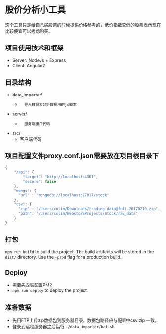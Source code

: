 # 股价分析小工具

这个工具只是给自己买股票的时候提供价格参考的，低价指数较低的股票表示现在比较便宜可以考虑购买。

## 项目使用技术和框架

*   Server:     NodeJs + Express
*   Client:     Angular2

## 目录结构

*   data_importer/
    *       导入数据和分析数据用的js脚本
*   server/
    *       服务端接口代码
*   src/
    *   客户端代码


## 项目配置文件proxy.conf.json需要放在项目根目录下
```javascript
{
    "/api": {
        "target": "http://localhost:4301",
        "secure": false
    },
    "mongo": {
      "url" : "mongodb://localhost:27017/stock"
    },
    "csv": {
      "zip" : "/Users/colin/Downloads/trading-data@full.20170210.zip",
      "path": "/Users/colin/WebstormProjects/Stock/raw_data"
    }
}
```

## 打包

`npm run build` to build the project. The build artifacts will be stored in the `dist/` directory. Use the `-prod` flag for a production build.

## Deploy

*   需要先安装配置PM2
*   `npm run deploy` to deploy the project.

## 准备数据

*   先用FTP上传zip数据包到服务器目录。数据包路径应与配置中csv.zip 一致。
*   登录到远程服务器之后运行 `./data_importer/bat.sh`
